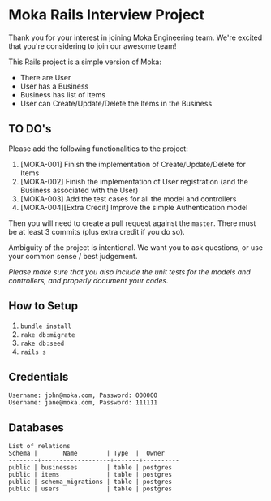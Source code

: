 # Moka Rails Interview Project

Thank you for your interest in joining Moka Engineering team. We're excited that you're considering to join our awesome team!

This Rails project is a simple version of Moka:
- There are User
- User has a Business
- Business has list of Items
- User can Create/Update/Delete the Items in the Business

## TO DO's

Please add the following functionalities to the project:

1. [MOKA-001] Finish the implementation of Create/Update/Delete for Items
2. [MOKA-002] Finish the implementation of User registration (and the Business associated with the User)
3. [MOKA-003] Add the test cases for all the model and controllers
4. [MOKA-004][Extra Credit] Improve the simple Authentication model

Then you will need to create a pull request against the `master`. There must be at least 3 commits (plus extra credit if you do so).

Ambiguity of the project is intentional. We want you to ask questions, or use your common sense / best judgement.

*Please make sure that you also include the unit tests for the models and controllers, and properly document your codes.*

## How to Setup

1. `bundle install`
2. `rake db:migrate`
2. `rake db:seed`
3. `rails s`

## Credentials

```
Username: john@moka.com, Password: 000000
Username: jane@moka.com, Password: 111111
```

## Databases

```
List of relations
Schema |       Name        | Type  |  Owner
--------+-------------------+-------+----------
public | businesses        | table | postgres
public | items             | table | postgres
public | schema_migrations | table | postgres
public | users             | table | postgres
```
